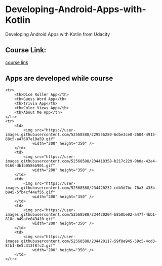 # Developing-Android-Apps-with-Kotlin
Developing Android Apps with Kotlin from Udacity

## Course Link:
[course link](https://www.udacity.com/course/developing-android-apps-with-kotlin--ud9012)

## Apps are developed while course
<table>

    <tr>
        <th>Dice Roller App</th>
        <th>Guess Word App</th>
        <th>trivia App</th>
        <th>Color Views App</th>
        <th>About Me App</th>
    </tr>
    <tr>
        <td>
            <img src="https://user-images.githubusercontent.com/52568588/229556280-6dbe3ce0-2604-4915-88c5-a47687e10a59.gif"
                width="200" height="350" />
        </td>
        <td>
            <img src="https://user-images.githubusercontent.com/52568588/234418358-b217c229-9b0a-42e4-9160-db1b0586b901.gif"
                width="200" height="350" />
        </td>
        <td>
            <img src="https://user-images.githubusercontent.com/52568588/234420232-cdb3d7bc-78a3-433b-b945-5fb4cf44ef55.gif"
                width="200" height="350" />
        </td>
        <td>
            <img src="https://user-images.githubusercontent.com/52568588/234420204-b8b0be02-a47f-4bb1-818c-b49afe043410.gif"
                width="200" height="350" />
        </td>
        <td>
            <img src="https://user-images.githubusercontent.com/52568588/234420117-59f8e945-59c5-4cd3-8fb1-8e5c313f8fc2.gif"
                width="200" height="350" />
        </td>
    </tr>

</table>
